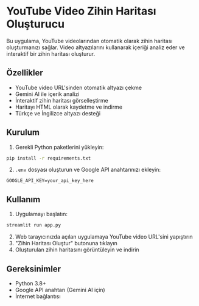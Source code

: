 # YouTube Video Zihin Haritası Oluşturucu

Bu uygulama, YouTube videolarından otomatik olarak zihin haritası oluşturmanızı sağlar. Video altyazılarını kullanarak içeriği analiz eder ve interaktif bir zihin haritası oluşturur.

## Özellikler

- YouTube video URL'sinden otomatik altyazı çekme
- Gemini AI ile içerik analizi
- İnteraktif zihin haritası görselleştirme
- Haritayı HTML olarak kaydetme ve indirme
- Türkçe ve İngilizce altyazı desteği

## Kurulum

1. Gerekli Python paketlerini yükleyin:
```bash
pip install -r requirements.txt
```

2. `.env` dosyası oluşturun ve Google API anahtarınızı ekleyin:
```
GOOGLE_API_KEY=your_api_key_here
```

## Kullanım

1. Uygulamayı başlatın:
```bash
streamlit run app.py
```

2. Web tarayıcınızda açılan uygulamaya YouTube video URL'sini yapıştırın
3. "Zihin Haritası Oluştur" butonuna tıklayın
4. Oluşturulan zihin haritasını görüntüleyin ve indirin

## Gereksinimler

- Python 3.8+
- Google API anahtarı (Gemini AI için)
- İnternet bağlantısı 